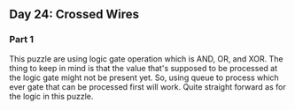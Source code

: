 ## Day 24: Crossed Wires

### Part 1

This puzzle are using logic gate operation which is AND, OR, and XOR. The thing
to keep in mind is that the value that's supposed to be processed at the logic
gate might not be present yet. So, using queue to process which ever gate that
can be processed first will work. Quite straight forward as for the logic in
this puzzle.
